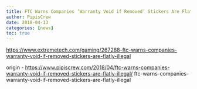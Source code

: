 ```yaml
---
title: FTC Warns Companies ‘Warranty Void if Removed’ Stickers Are Flatly Illegal
author: PipisCrew
date: 2018-04-13
categories: [news]
toc: true
---
```


https://www.extremetech.com/gaming/267288-ftc-warns-companies-warranty-void-if-removed-stickers-are-flatly-illegal

origin - https://www.pipiscrew.com/2018/04/ftc-warns-companies-warranty-void-if-removed-stickers-are-flatly-illegal/ ftc-warns-companies-warranty-void-if-removed-stickers-are-flatly-illegal